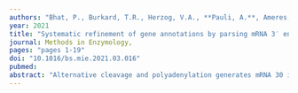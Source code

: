 ```yaml
---
authors: "Bhat, P., Burkard, T.R., Herzog, V.A., **Pauli, A.**, Ameres, S.L." 
year: 2021
title: "Systematic refinement of gene annotations by parsing mRNA 3′ end sequencing datasets"
journal: Methods in Enzymology,
pages: "pages 1-19"
doi: "10.1016/bs.mie.2021.03.016"
pubmed: 
abstract: "Alternative cleavage and polyadenylation generates mRNA 30 isoforms in a cell type-specific manner. Due to finite available RNA sequencing data of organisms with vast cell type complexity, currently available gene annotation resources are incomplete, which poses significant challenges to the comprehensive interpretation and quantification of transcriptomes. In this chapter, we introduce 30GAmES, a stand-alone computational pipe- line for the identification and quantification of novel mRNA 30end isoforms from 30mRNA sequencing data. 30GAmES expands available repositories and improves comprehensive gene-tag counting by cost-effective 30 mRNA sequencing, faithfully mirroring whole- transcriptome RNAseq measurements. By employing R and bash shell scripts (assem- bled in a Singularity container) 30GAmES systematically augments cell type-specific 30 ends of RNA polymerase II transcripts and increases the sensitivity of quantitative gene expression profiling by 30 mRNA sequencing. Public access: https://github.com/ AmeresLab/3-GAmES.git."
---
```

